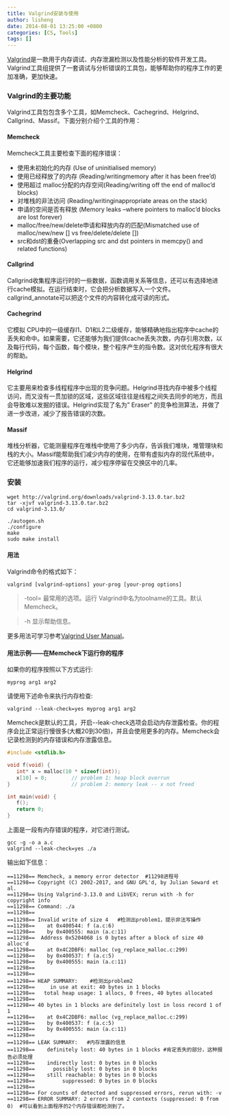 ```yaml
---
title: Valgrind安装与使用
author: lisheng
date: 2014-08-01 13:25:00 +0800
categories: [CS, Tools]
tags: []
---
```



[Valgrind](http://valgrind.org/)是一款用于内存调试、内存泄漏检测以及性能分析的软件开发工具。Valgrind工具组提供了一套调试与分析错误的工具包，能够帮助你的程序工作的更加准确，更加快速。


### Valgrind的主要功能
Valgrind工具包包含多个工具，如Memcheck、Cachegrind、Helgrind、Callgrind、Massif。下面分别介绍个工具的作用：

#### Memcheck 
Memcheck工具主要检查下面的程序错误：

- 使用未初始化的内存 (Use of uninitialised memory)
- 使用已经释放了的内存 (Reading/writingmemory after it has been free’d)
- 使用超过 malloc分配的内存空间(Reading/writing off the end of malloc’d blocks)
- 对堆栈的非法访问 (Reading/writinginappropriate areas on the stack)
- 申请的空间是否有释放 (Memory leaks –where pointers to malloc’d blocks are lost forever)
- malloc/free/new/delete申请和释放内存的匹配(Mismatched use of malloc/new/new [] vs free/delete/delete [])
- src和dst的重叠(Overlapping src and dst pointers in memcpy() and related functions)

#### Callgrind
Callgrind收集程序运行时的一些数据，函数调用关系等信息，还可以有选择地进行cache模拟。在运行结束时，它会把分析数据写入一个文件。callgrind_annotate可以把这个文件的内容转化成可读的形式。

#### Cachegrind
它模拟 CPU中的一级缓存I1、D1和L2二级缓存，能够精确地指出程序中cache的丢失和命中。如果需要，它还能够为我们提供cache丢失次数，内存引用次数，以及每行代码，每个函数，每个模块，整个程序产生的指令数。这对优化程序有很大的帮助。

#### Helgrind
它主要用来检查多线程程序中出现的竞争问题。Helgrind寻找内存中被多个线程访问，而又没有一贯加锁的区域，这些区域往往是线程之间失去同步的地方，而且会导致难以发掘的错误。Helgrind实现了名为” Eraser” 的竞争检测算法，并做了进一步改进，减少了报告错误的次数。

#### Massif
堆栈分析器，它能测量程序在堆栈中使用了多少内存，告诉我们堆块，堆管理块和栈的大小。Massif能帮助我们减少内存的使用，在带有虚拟内存的现代系统中，它还能够加速我们程序的运行，减少程序停留在交换区中的几率。



### 安装

```shell
wget http://valgrind.org/downloads/valgrind-3.13.0.tar.bz2
tar -xjvf valgrind-3.13.0.tar.bz2 
cd valgrind-3.13.0/

./autogen.sh
./configure
make
sudo make install
```

#### 用法

Valgrind命令的格式如下：
```
valgrind [valgrind-options] your-prog [your-prog options]
```

>-tool=<name> 最常用的选项。运行 Valgrind中名为toolname的工具。默认Memcheck。

>-h 显示帮助信息。


更多用法可学习参考[Valgrind User Manual](http://valgrind.org/docs/manual/manual.html)。


#### 用法示例——在Memcheck下运行你的程序

如果你的程序按照以下方式运行:
```
myprog arg1 arg2
```
请使用下述命令来执行内存检查:
```
valgrind --leak-check=yes myprog arg1 arg2
```
Memcheck是默认的工具，开启--leak-check选项会启动内存泄露检查。你的程序会比正常运行慢很多(大概20到30倍)，并且会使用更多的内存。Memcheck会记录检测到的内存错误和内存泄露信息。



```c
#include <stdlib.h>

void f(void) {
   int* x = malloc(10 * sizeof(int));
   x[10] = 0;        // problem 1: heap block overrun
}                    // problem 2: memory leak -- x not freed

int main(void) {
   f();
   return 0;
}
```
上面是一段有内存错误的程序，对它进行测试。
```
gcc -g -o a a.c   
valgrind --leak-check=yes ./a
```
输出如下信息：
```
==11298== Memcheck, a memory error detector  #11298进程号
==11298== Copyright (C) 2002-2017, and GNU GPL'd, by Julian Seward et al.
==11298== Using Valgrind-3.13.0 and LibVEX; rerun with -h for copyright info
==11298== Command: ./a
==11298== 
==11298== Invalid write of size 4   #检测出problem1，提示非法写操作
==11298==    at 0x400544: f (a.c:6)
==11298==    by 0x400555: main (a.c:11)
==11298==  Address 0x5204068 is 0 bytes after a block of size 40 alloc'd
==11298==    at 0x4C2DBF6: malloc (vg_replace_malloc.c:299)
==11298==    by 0x400537: f (a.c:5)
==11298==    by 0x400555: main (a.c:11)
==11298== 
==11298== 
==11298== HEAP SUMMARY:    #检测出problem2
==11298==     in use at exit: 40 bytes in 1 blocks
==11298==   total heap usage: 1 allocs, 0 frees, 40 bytes allocated
==11298== 
==11298== 40 bytes in 1 blocks are definitely lost in loss record 1 of 1
==11298==    at 0x4C2DBF6: malloc (vg_replace_malloc.c:299)
==11298==    by 0x400537: f (a.c:5)
==11298==    by 0x400555: main (a.c:11)
==11298== 
==11298== LEAK SUMMARY:   #内存泄露的信息
==11298==    definitely lost: 40 bytes in 1 blocks #肯定丢失的部分，这种报告必须处理
==11298==    indirectly lost: 0 bytes in 0 blocks
==11298==      possibly lost: 0 bytes in 0 blocks
==11298==    still reachable: 0 bytes in 0 blocks
==11298==         suppressed: 0 bytes in 0 blocks
==11298== 
==11298== For counts of detected and suppressed errors, rerun with: -v
==11298== ERROR SUMMARY: 2 errors from 2 contexts (suppressed: 0 from 0)  #可以看到上面程序的2个内存错误都检测到了。
```